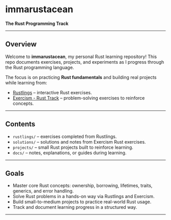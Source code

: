 # immarustacean

**The Rust Programming Track**

---

## Overview

Welcome to **immarustacean**, my personal Rust learning repository! This repo documents exercises, projects, and experiments as I progress through the Rust programming language.

The focus is on practicing **Rust fundamentals** and building real projects while learning from:

- [Rustlings](https://github.com/rust-lang/rustlings) – interactive Rust exercises.
- [Exercism - Rust Track](https://exercism.org/tracks/rust) – problem-solving exercises to reinforce concepts.

---

## Contents

- `rustlings/` – exercises completed from Rustlings.
- `solutions/` – solutions and notes from Exercism Rust exercises.
- `projects/` – small Rust projects built to reinforce learning.
- `docs/` – notes, explanations, or guides during learning.

---

## Goals

- Master core Rust concepts: ownership, borrowing, lifetimes, traits, generics, and error handling.
- Solve Rust problems in a hands-on way via Rustlings and Exercism.
- Build small-to-medium projects to practice real-world Rust usage.
- Track and document learning progress in a structured way.

---
